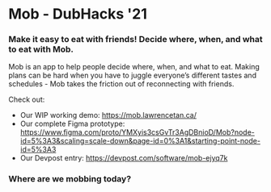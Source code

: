 # Mob - DubHacks '21
### Make it easy to eat with friends! Decide where, when, and what to eat with Mob. 

Mob is an app to help people decide where, when, and what to eat. Making plans can be hard when you have to juggle everyone’s different tastes and schedules - Mob takes the friction out of reconnecting with friends.

Check out:
- Our WIP working demo: https://mob.lawrencetan.ca/
- Our complete Figma prototype: https://www.figma.com/proto/YMXyis3csGvTr3AgDBnioD/Mob?node-id=5%3A3&scaling=scale-down&page-id=0%3A1&starting-point-node-id=5%3A3
- Our Devpost entry: https://devpost.com/software/mob-ejyq7k

### Where are we mobbing today?

